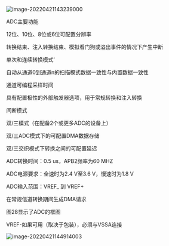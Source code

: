 ![image-20220421143239000](C:\Users\hao\AppData\Roaming\Typora\typora-user-images\image-20220421143239000.png)

ADC主要功能

12位、10位、8位或6位可配置分辨率

转换结束、注入转换结束、模拟看门狗或溢出事件的情况下产生中断

单次和连续转换模式‘

自动从通道0到通道n的扫描模式数据一致性与内置数据一致性

通道可编程采样时间

具有配置极性的外部触发器选项，用于常规转换和注入转换

间断模式

双/三模式（在配备2个或更多ADC的设备上）

双/三ADC模式下的可配置DMA数据存储

双/三交织模式下转换之间的可配置延迟


ADC转换时间：0.5 us，APB2频率为60 MHZ

ADC电源要求：全速时为2.4 V至3.6 V，慢速时为1.8 V

ADC输入范围：VREF_  到 VREF+

在常规信道转换期间生成DMA请求

图28显示了ADC的框图

VREF-如果可用（取决于包装），必须与VSSA连接

![image-20220421144914003](C:\Users\hao\AppData\Roaming\Typora\typora-user-images\image-20220421144914003.png)